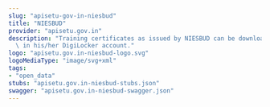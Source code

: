 ```yaml
---
slug: "apisetu-gov-in-niesbud"
title: "NIESBUD"
provider: "apisetu.gov.in"
description: "Training certificates as issued by NIESBUD can be downloaded by Citizen\
  \ in his/her DigiLocker account."
logo: "apisetu.gov.in-niesbud-logo.svg"
logoMediaType: "image/svg+xml"
tags:
- "open_data"
stubs: "apisetu.gov.in-niesbud-stubs.json"
swagger: "apisetu.gov.in-niesbud-swagger.json"
---
```

